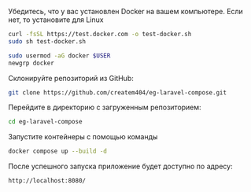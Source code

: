 
Убедитесь, что у вас установлен Docker на вашем компьютере.
Если нет, то установите для Linux

```bash
curl -fsSL https://test.docker.com -o test-docker.sh
sudo sh test-docker.sh

sudo usermod -aG docker $USER
newgrp docker
```


Склонируйте репозиторий из GitHub:
```bash
git clone https://github.com/createm404/eg-laravel-compose.git
```

Перейдите в директорию с загруженным репозиторием:
```bash
cd eg-laravel-compose
```

Запустите контейнеры с помощью команды
```bash
docker compose up --build -d
```

После успешного запуска приложение будет доступно по адресу:
```bash
http://localhost:8080/
```
